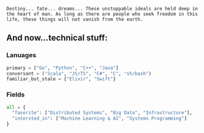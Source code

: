 ```Destiny... fate... dreams... These unstoppable ideals are held deep in the heart of man. As long as there are people who seek freedom in this life, these things will not vanish from the earth.```

## And now...technical stuff:

### Lanuages
```py
primary = ["Go", "Python", "C++", "Java"]
conversant = ("Scala", "JS/TS", "C#", "C", "sh/bash")
familiar_but_stale = {"Elixir", "Swift"}
```

### Fields
```python
all = {
  "favorite": ["Distributed Systems", "Big Data", "Infrastructure"],
  "intersted_in": ["Machine Learning & AI", "Systems Programming"]
}
```
